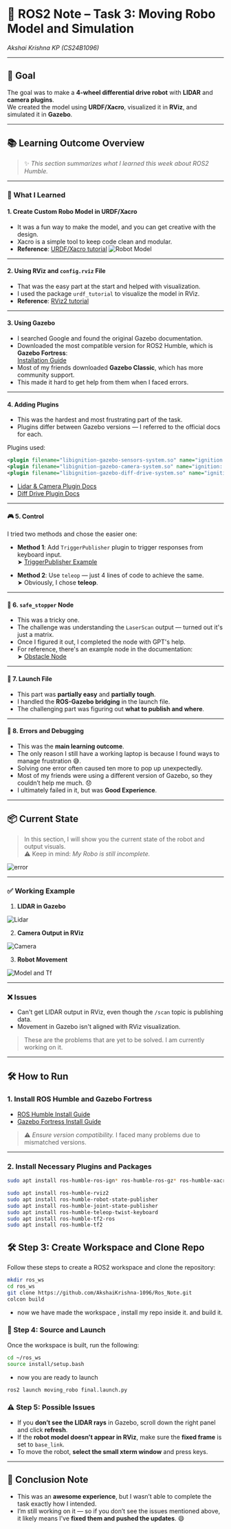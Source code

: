 # 🤖 ROS2 Note – Task 3: Moving Robo Model and Simulation
*Akshai Krishna KP (CS24B1096)*

---

## 🎯 Goal

The goal was to make a **4-wheel differential drive robot** with **LIDAR** and **camera plugins**.  
We created the model using **URDF/Xacro**, visualized it in **RViz**, and simulated it in **Gazebo**.

---

## 📚 Learning Outcome Overview

> ✨ *This section summarizes what I learned this week about ROS2 Humble.*

---

### 📌 What I Learned

#### 1. Create Custom Robo Model in URDF/Xacro

- It was a fun way to make the model, and you can get creative with the design.
- Xacro is a simple tool to keep code clean and modular.
- **Reference**: [URDF/Xacro tutorial](https://docs.ros.org/en/humble/Tutorials/Intermediate/URDF/URDF-Main.html)
![Robot Model](extra/Screenshot%20from%202025-06-19%2021-55-10.png)

---

#### 2. Using RViz and `config.rviz` File

- That was the easy part at the start and helped with visualization.
- I used the package `urdf_tutorial` to visualize the model in RViz.
- **Reference**: [RViz2 tutorial](https://docs.ros.org/en/humble/Tutorials/Intermediate/RViz/RViz-Main.html)

---

#### 3. Using Gazebo

- I searched Google and found the original Gazebo documentation.
- Downloaded the most compatible version for ROS2 Humble, which is **Gazebo Fortress**:  
  [Installation Guide](https://gazebosim.org/docs/fortress/ros_installation/)
- Most of my friends downloaded **Gazebo Classic**, which has more community support.
- This made it hard to get help from them when I faced errors.

---

#### 4. Adding Plugins

- This was the hardest and most frustrating part of the task.
- Plugins differ between Gazebo versions — I referred to the official docs for each.

Plugins used:
```xml
<plugin filename="libignition-gazebo-sensors-system.so" name="ignition::gazebo::systems::Sensors"/>
<plugin filename="libignition-gazebo-camera-system.so" name="ignition::gazebo::systems::Camera"/>
<plugin filename="libignition-gazebo-diff-drive-system.so" name="ignition::gazebo::systems::DiffDrive"/>
```

- [Lidar & Camera Plugin Docs](https://gazebosim.org/docs/fortress/sensors/)
- [Diff Drive Plugin Docs](https://gazebosim.org/docs/fortress/moving_robot/)

---

#### 🎮 5. Control

I tried two methods and chose the easier one:

- **Method 1**: Add `TriggerPublisher` plugin to trigger responses from keyboard input.  
  ➤ [TriggerPublisher Example](https://gazebosim.org/docs/fortress/moving_robot/)

- **Method 2**: Use `teleop` — just 4 lines of code to achieve the same.  
  ➤ Obviously, I chose **teleop**.

---

#### 🛑 6. `safe_stopper` Node

- This was a tricky one.
- The challenge was understanding the `LaserScan` output — turned out it's just a matrix.
- Once I figured it out, I completed the node with GPT's help.
- For reference, there's an example node in the documentation:  
  ➤ [Obstacle Node](https://gazebosim.org/docs/fortress/sensors/)

---

#### 🚀 7. Launch File

- This part was **partially easy** and **partially tough**.
- I handled the **ROS-Gazebo bridging** in the launch file.
- The challenging part was figuring out **what to publish and where**.

---

#### 🧯 8. Errors and Debugging

- This was the **main learning outcome**.
- The only reason I still have a working laptop is because I found ways to manage frustration 😅.
- Solving one error often caused ten more to pop up unexpectedly.
- Most of my friends were using a different version of Gazebo, so they couldn’t help me much. 😞
- I ultimately failed in it, but was **Good Experience**.

---

## 📦 Current State

> In this section, I will show you the current state of the robot and output visuals.  
> ⚠️ Keep in mind: *My Robo is still incomplete.*

![error](extra/error.gif)

---

### ✅ Working Example

1. **LIDAR in Gazebo**

![Lidar](extra/lidar.gif)

2. **Camera Output in RViz**

![Camera](extra/camera.gif)

3. **Robot Movement**

![Model and Tf](extra/robot_moving.gif)


---

### ❌ Issues

- Can't get LIDAR output in RViz, even though the `/scan` topic is publishing data.
- Movement in Gazebo isn't aligned with RViz visualization.

> These are the problems that are yet to be solved. I am currently working on it.

---

## 🛠️ How to Run

### 1. Install ROS Humble and Gazebo Fortress

- [ROS Humble Install Guide](https://docs.ros.org/en/humble/Installation/Ubuntu-Install-Debs.html)  
- [Gazebo Fortress Install Guide](https://gazebosim.org/docs/fortress/install/)

> ⚠️ *Ensure version compatibility.* I faced many problems due to mismatched versions.

---

### 2. Install Necessary Plugins and Packages
```Bash
sudo apt install ros-humble-ros-ign* ros-humble-ros-gz* ros-humble-xacro
```
```Bash
sudo apt install ros-humble-rviz2
sudo apt install ros-humble-robot-state-publisher
sudo apt install ros-humble-joint-state-publisher
sudo apt install ros-humble-teleop-twist-keyboard
sudo apt install ros-humble-tf2-ros
sudo apt install ros-humble-tf2
```

## 🛠️ Step 3: Create Workspace and Clone Repo

Follow these steps to create a ROS2 workspace and clone the repository:


```bash
mkdir ros_ws
cd ros_ws
git clone https://github.com/AkshaiKrishna-1096/Ros_Note.git
colcon build
```
- now we have made the workspace , install my repo inside it. and build it.

### 🚀 Step 4: Source and Launch

Once the workspace is built, run the following:

```bash
cd ~/ros_ws
source install/setup.bash
```
- now you are ready to launch
```bash
ros2 launch moving_robo final.launch.py
```

### ⚠️ Step 5: Possible Issues

- If you **don’t see the LIDAR rays** in Gazebo, scroll down the right panel and click **refresh**.
- If the **robot model doesn't appear in RViz**, make sure the **fixed frame** is set to `base_link`.
- To move the robot, **select the small xterm window** and press keys.

---

## 📝 Conclusion Note

- This was an **awesome experience**, but I wasn’t able to complete the task exactly how I intended.
- I’m still working on it — so if you don’t see the issues mentioned above, it likely means I’ve **fixed them and pushed the updates**. 😄
